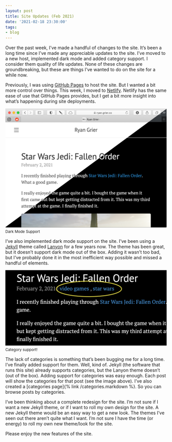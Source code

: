 ```yaml
---
layout: post
title: Site Updates (Feb 2021)
date: '2021-02-18 23:30:00'
tags:
- blog
---
```


Over the past week, I’ve made a handful of changes to the site. It’s been a long time since I’ve made any appreciable updates to the site. I’ve moved to a new host, implemented dark mode and added category support. I consider them quality of life updates. None of these changes are groundbreaking, but these are things I’ve wanted to do on the site for a while now.

Previously, I was using [GitHub Pages](https://pages.github.com/) to host the site. But I wanted a bit more control over things. This week, I moved to [Netlify](https://www.netlify.com/). Netlify has the same ease of use that GitHub Pages provides, but I get a bit more insight into what’s happening during site deployments.

<div class="py-3">
	<div class="card shadow-sm">
		<img class="img-fluid" src="/public/images/2021/site-updates-feb-2021/site-dark-mode.png">
		<div class="card-body mx-auto">
			<small>Dark Mode Support</small>
		</div>
	</div>
</div>

I’ve also implemented dark mode support on the site. I’ve been using a [Jekyll](https://jekyllrb.com/) theme called [Lanyon](https://lanyon.getpoole.com/) for a few years now. The theme has been great, but it doesn’t support dark mode out of the box. Adding it wasn’t too bad, but I’ve probably done it in the most inefficient way possible and missed a handful of elements.

<div class="py-3">
	<div class="card shadow-sm">
		<img class="img-fluid" src="/public/images/2021/site-updates-feb-2021/categories.png">
		<div class="card-body mx-auto">
			<small>Category support!</small>
		</div>
	</div>
</div>

The lack of categories is something that’s been bugging me for a long time. I’ve finally added support for them. Well, kind of. Jekyll (the software that runs this site) already supports categories, but the Lanyon theme doesn’t (out of the box). Adding support for categories was easy enough. Each post will show the categories for that post (see the image above). I’ve also created a [categories page]{% link /categories.markdown %}. So you can browse posts by categories.

I’ve been thinking about a complete redesign for the site. I’m not sure if I want a new Jekyll theme, or if I want to roll my own design for the site. A new Jekyll theme would be an easy way to get a new look. The themes I’ve seen out there aren’t quite what I want. I’m not sure I have the time (or energy) to roll my own new theme/look for the site.

Please enjoy the new features of the site.

